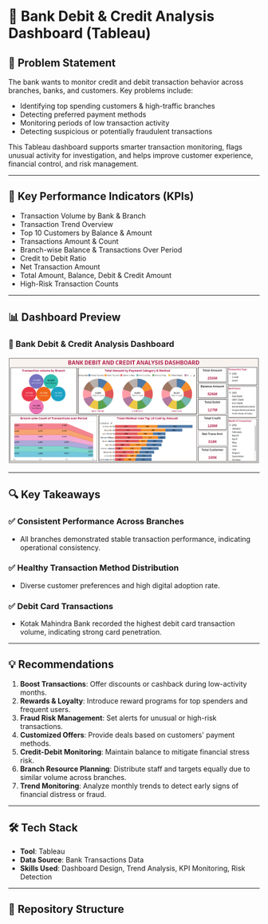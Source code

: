 # 🏦 Bank Debit & Credit Analysis Dashboard (Tableau)

## 📝 Problem Statement
The bank wants to monitor credit and debit transaction behavior across branches, banks, and customers. Key problems include:
- Identifying top spending customers & high-traffic branches
- Detecting preferred payment methods
- Monitoring periods of low transaction activity
- Detecting suspicious or potentially fraudulent transactions

This Tableau dashboard supports smarter transaction monitoring, flags unusual activity for investigation, and helps improve customer experience, financial control, and risk management.

---

## 🚀 Key Performance Indicators (KPIs)
- Transaction Volume by Bank & Branch  
- Transaction Trend Overview  
- Top 10 Customers by Balance & Amount  
- Transactions Amount & Count  
- Branch-wise Balance & Transactions Over Period  
- Credit to Debit Ratio  
- Net Transaction Amount  
- Total Amount, Balance, Debit & Credit Amount  
- High-Risk Transaction Counts  

---

## 📊 Dashboard Preview

### 🔹 Bank Debit & Credit Analysis Dashboard
![Bank Debit & Credit Dashboard](./bank_debit_credit_dashboard.png)

---

## 🔍 Key Takeaways

### ✅ Consistent Performance Across Branches
- All branches demonstrated stable transaction performance, indicating operational consistency.

### ✅ Healthy Transaction Method Distribution
- Diverse customer preferences and high digital adoption rate.

### ✅ Debit Card Transactions
- Kotak Mahindra Bank recorded the highest debit card transaction volume, indicating strong card penetration.

---

## 💡 Recommendations
1. **Boost Transactions**: Offer discounts or cashback during low-activity months.  
2. **Rewards & Loyalty**: Introduce reward programs for top spenders and frequent users.  
3. **Fraud Risk Management**: Set alerts for unusual or high-risk transactions.  
4. **Customized Offers**: Provide deals based on customers' payment methods.  
5. **Credit-Debit Monitoring**: Maintain balance to mitigate financial stress risk.  
6. **Branch Resource Planning**: Distribute staff and targets equally due to similar volume across branches.  
7. **Trend Monitoring**: Analyze monthly trends to detect early signs of financial distress or fraud.

---

## 🛠️ Tech Stack
- **Tool**: Tableau  
- **Data Source**: Bank Transactions Data  
- **Skills Used**: Dashboard Design, Trend Analysis, KPI Monitoring, Risk Detection  

---

## 📁 Repository Structure

